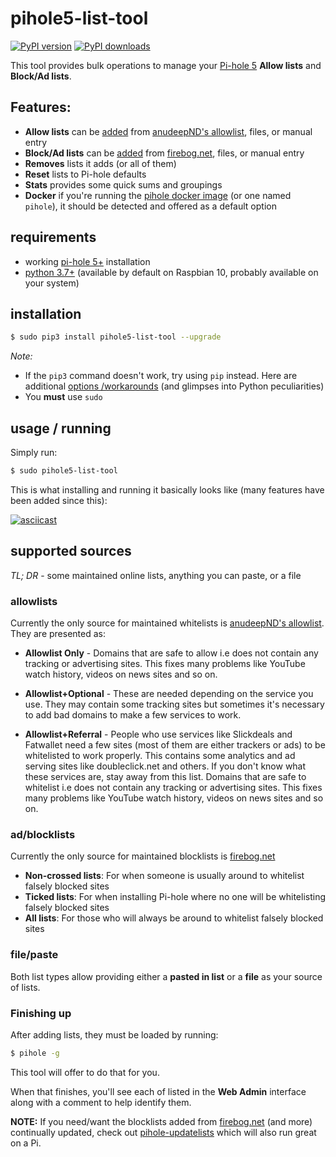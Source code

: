 # pihole5-list-tool

[![PyPI version](https://badge.fury.io/py/pihole5-list-tool.svg)](https://badge.fury.io/py/pihole5-list-tool)
[![PyPI downloads](https://img.shields.io/pypi/dm/pihole5-list-tool)](https://pypi.org/project/pihole5-list-tool/)

This tool provides bulk operations to manage your [Pi-hole 5](https://pi-hole.net/) **Allow lists** and **Block/Ad lists**.

## Features:

- **Allow lists** can be [added](#allowlists) from [anudeepND's allowlist](https://github.com/anudeepND/whitelist), files, or manual entry
- **Block/Ad lists** can be [added](#adblocklists) from [firebog.net](https://firebog.net/), files, or manual entry
- **Removes** lists it adds (or all of them)
- **Reset** lists to Pi-hole defaults
- **Stats** provides some quick sums and groupings
- **Docker** if you're running the [pihole docker image](https://hub.docker.com/r/pihole/pihole/) (or one named `pihole`), it should be detected
  and offered as a default option

## requirements

- working [pi-hole 5+](https://pi-hole.net) installation
- [python 3.7+](https://python.org/) (available by default on Raspbian 10, probably available on your system)

## installation

```bash
$ sudo pip3 install pihole5-list-tool --upgrade
```

_Note:_

- If the `pip3` command doesn't work, try using `pip` instead. Here are additional [options /workarounds](https://stackoverflow.com/questions/40832533/pip-or-pip3-to-install-packages-for-python-3) (and glimpses into Python peculiarities)
- You **must** use `sudo`

## usage / running

Simply run:

```bash
$ sudo pihole5-list-tool
```

This is what installing and running it basically looks like (many features have been added since this):

[![asciicast](https://asciinema.org/a/331296.svg)](https://asciinema.org/a/331296)

## supported sources

_TL; DR_ - some maintained online lists, anything you can paste, or a file

### allowlists

Currently the only source for maintained whitelists is [anudeepND's allowlist](https://github.com/anudeepND/whitelist). They are presented as:

- **Allowlist Only** - Domains that are safe to allow i.e does not contain any tracking or advertising sites. This fixes many problems like YouTube watch history, videos on news sites and so on.

- **Allowlist+Optional** - These are needed depending on the service you use. They may contain some tracking sites but sometimes it's necessary to add bad domains to make a few services to work.

- **Allowlist+Referral** - People who use services like Slickdeals and Fatwallet need a few sites (most of them are either trackers or ads) to be whitelisted to work properly. This contains some analytics and ad serving sites like doubleclick.net and others. If you don't know what these services are, stay away from this list. Domains that are safe to whitelist i.e does not contain any tracking or advertising sites. This fixes many problems like YouTube watch history, videos on news sites and so on.

### ad/blocklists

Currently the only source for maintained blocklists is [firebog.net](https://firebog.net/)

- **Non-crossed lists**: For when someone is usually around to whitelist falsely blocked sites
- **Ticked lists**: For when installing Pi-hole where no one will be whitelisting falsely blocked sites
- **All lists**: For those who will always be around to whitelist falsely blocked sites

### file/paste

Both list types allow providing either a **pasted in list** or a **file** as your source of lists.

### Finishing up

After adding lists, they must be loaded by running:

```bash
$ pihole -g
```

This tool will offer to do that for you.

When that finishes, you'll see each of listed in the **Web Admin** interface along with a comment to help identify them.

**NOTE:** If you need/want the blocklists added from [firebog.net](https://firebog.net/) (and more) continually updated, check out [pihole-updatelists](https://github.com/jacklul/pihole-updatelists) which will also run great on a Pi.
